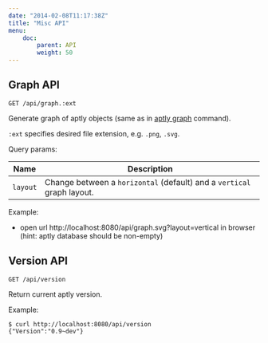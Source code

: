 ```yaml
---
date: "2014-02-08T11:17:38Z"
title: "Misc API"
menu:
    doc:
        parent: API
        weight: 50
---
```


Graph API
---------

`GET /api/graph.:ext`

Generate graph of aptly objects (same as in [aptly graph](/doc/aptly/graph) command).

`:ext` specifies desired file extension, e.g. `.png`, `.svg`.

Query params:

 Name                      | Description
---------------------------|-------------------------------
 `layout`                  | Change between a `horizontal` (default) and a `vertical` graph layout.

Example:

* open url http://localhost:8080/api/graph.svg?layout=vertical in browser (hint: aptly database should be non-empty)


Version API
-----------

`GET /api/version`

Return current aptly version.

Example:

    $ curl http://localhost:8080/api/version
    {"Version":"0.9~dev"}